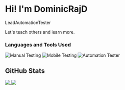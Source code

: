 # Hi! I'm DominicRajD

LeadAutomationTester

Let's teach others and learn more.
<h3>Languages and Tools Used</h3>
<p>
  <img alt="Manual Testing" src="https://img.shields.io/badge/-React-45b8d8?style=flat-square&logo=react&logoColor=white" />
  <img alt="Mobile Testing" src="https://img.shields.io/badge/-NestJs-ea2845?style=flat-square&logo=nestjs&logoColor=white" />
  <img alt="Automation Tester" src="https://img.shields.io/badge/-TypeScript-007ACC?style=flat-square&logo=typescript&logoColor=white" />

</p>

## GitHub Stats

<a href="https://github.com/dominicrajD/dominicrajD">
  <img align="top" src="https://github-readme-stats.vercel.app/api/top-langs/?username=dominicrajD" />
</a>
<a href="https://github.com/dominicrajD/dominicrajD">
  <img align="top" src="https://github-readme-stats.vercel.app/api?username=dominicrajD&show_icons=true" />
</a>

